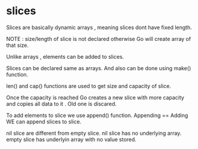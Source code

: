 # slices

Slices are basically dynamic arrays , meaning slices dont have fixed length.

NOTE  : size/length of slice is not declared otherwise Go will create array of that size.

Unlike arrays , elements can be added to slices.

Slices can be declared same as arrays. And also can be done using make() function.

len() and cap() functions are used to get size and capacity of slice.

Once the capacity is reached Go creates a new slice with more capacity and copies all data to it . Old one is discared.

To add elements to slice we use append() function.
Appending == Adding
WE can append slices to slice.

nil slice are different from empty slice.
nil slice has no underlying array.
empty slice has underlyin array with no value stored.

